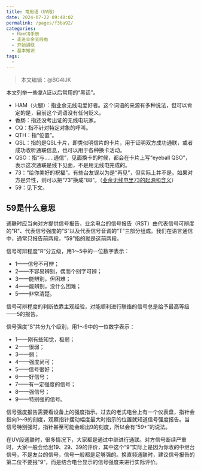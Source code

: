 ```yaml
---
title: 常用语（UV段）
date: 2024-07-22 09:48:02
permalink: /pages/f3ba92/
categories:
  - HamCQ手册
  - 走进业余无线电
  - 开始通联
  - 基本知识
tags:
  - 
---
```

> 本文编辑：@BG4IJK

本文列举一些拿A证以后常用的“黑话”。

* HAM（火腿）：指业余无线电爱好者。这个词语的来源有多种说法，但可以肯定的是，目前这个词语没有任何贬义。
* 香肠：指还没考出证的无线电玩家。
* CQ：指不针对特定对象的呼叫。
* QTH：指“位置”。
* QSL：指的是QSL卡片，即类似明信片的卡片，用于证明双方成功通联，或者成功收听通联信息，也可以用于各种换卡活动。
* QSO：指“与……通信”，见面换卡的时候，都会在卡片上写“eyeball QSO”，表示这次通联是线下见面，不是用无线电完成的。
* 73：“给你美好的祝福”。有些台友误以为是“再见”，但实际上并不是。如果对方是异性，则可以把“73”换成“88”。（[业余无线电里73的起源和含义](https://forum.hamcq.cn/d/3860)）
* 59：见下文。

## 59是什么意思

通联时应当向对方提供信号报告，业余电台的信号报告（RST）由代表信号可辨度的"R"、代表信号强度的“S”以及代表信号音调的“T”三部分组成。我们在语言通信中，通常只报告前两段，“59”指的就是这前两段。

信号可辩程度“R”分五级，用1～5中的一位数字表示：

* 1——信号不可辨；
* 2——不容易辨别，偶而个别字可辨；
* 3——能辨别，但困难；
* 4——能辨别，没什么困难；
* 5——非常清楚。

信号可辨程度的判断依靠主观经验，对能顺利进行联络的信号总是给予最高等级——5的报告。

信号强度“S”共分九个级别，用1～9中的一位数字表示：

* 1——刚有些知觉，极弱；
* 2——很弱；
* 3——弱；
* 4——强度尚可；
* 5——信号很好；
* 6——好信号；
* 7——有一定强度的信号；
* 8——强信号；
* 9——特别强的信号。

信号强度报告需要看设备上的强度指示。过去的老式电台上有一个仪表盘，指针会指向1～9的刻度，观察指针摆动幅度最大时指示的位置就知道信号强度报告。当信号特别强时，指针甚至可能会超出9的刻度，所以会有“59+”的说法。

在UV段通联时，很多情况下，大家都是通过中继进行通联。对方信号断续严重时，大家一般会给出19、29、39的评价，其中这个“9”实际上是因为你收的中继台信号，不是友台的信号，信号一般都是足够强的。换直频通联时，建议信号报告的第二位不要报“9”，而是结合电台显示的信号强度来进行实际评价。
